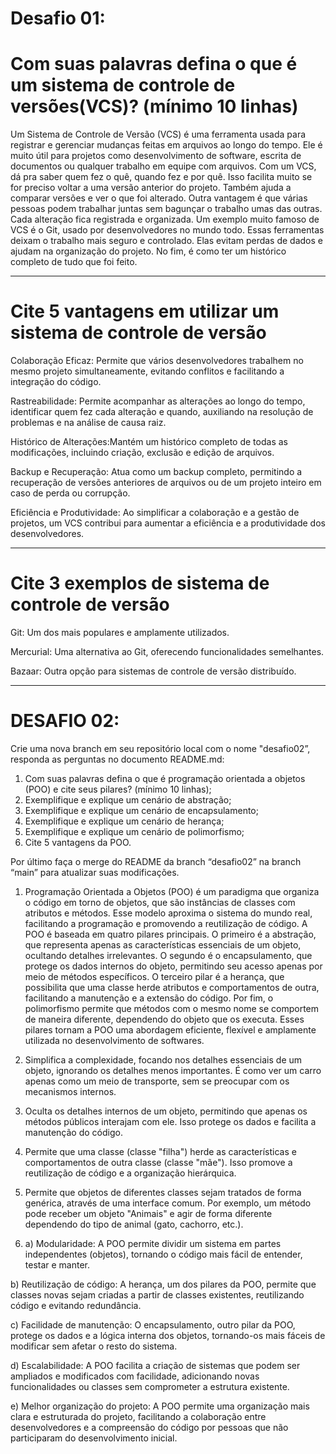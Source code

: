 # Desafio 01:

# Com suas palavras defina o que é um sistema de controle de versões(VCS)? (mínimo 10 linhas)

Um Sistema de Controle de Versão (VCS) é uma ferramenta usada para registrar e gerenciar mudanças feitas em arquivos ao longo do tempo. Ele é muito útil para projetos como desenvolvimento de software, escrita de documentos ou qualquer trabalho em equipe com arquivos. Com um VCS, dá pra saber quem fez o quê, quando fez e por quê. Isso facilita muito se for preciso voltar a uma versão anterior do projeto. Também ajuda a comparar versões e ver o que foi alterado. Outra vantagem é que várias pessoas podem trabalhar juntas sem bagunçar o trabalho umas das outras. Cada alteração fica registrada e organizada. Um exemplo muito famoso de VCS é o Git, usado por desenvolvedores no mundo todo. Essas ferramentas deixam o trabalho mais seguro e controlado. Elas evitam perdas de dados e ajudam na organização do projeto. No fim, é como ter um histórico completo de tudo que foi feito.

______________________________________________________________

# Cite 5 vantagens em utilizar um sistema de controle de versão
Colaboração Eficaz:
Permite que vários desenvolvedores trabalhem no mesmo projeto simultaneamente, evitando conflitos e facilitando a integração do código.

Rastreabilidade:
Permite acompanhar as alterações ao longo do tempo, identificar quem fez cada alteração e quando, auxiliando na resolução de problemas e na análise de causa raiz. 

Histórico de Alterações:Mantém um histórico completo de todas as modificações, incluindo criação, exclusão e edição de arquivos.

Backup e Recuperação:
Atua como um backup completo, permitindo a recuperação de versões anteriores de arquivos ou de um projeto inteiro em caso de perda ou corrupção.

Eficiência e Produtividade:
Ao simplificar a colaboração e a gestão de projetos, um VCS contribui para aumentar a eficiência e a produtividade dos desenvolvedores.

___________________________________________________________________

# Cite 3 exemplos de sistema de controle de versão

Git: Um dos mais populares e amplamente utilizados. 

Mercurial: Uma alternativa ao Git, oferecendo funcionalidades semelhantes. 

Bazaar: Outra opção para sistemas de controle de versão distribuído.

___________________________________________________________________


# DESAFIO 02:

Crie uma nova branch em seu repositório local com o nome "desafio02”, responda as perguntas no documento README.md:
1. Com suas palavras defina o que é programação orientada a objetos
    (POO) e cite seus pilares? (mínimo 10 linhas);
2. Exemplifique e explique um cenário de abstração;
3. Exemplifique e explique um cenário de encapsulamento;
4. Exemplifique e explique um cenário de herança;
5. Exemplifique e explique um cenário de polimorfismo;
6. Cite 5 vantagens da POO.


Por último faça o merge do README da branch “desafio02” na branch
“main” para atualizar suas modificações.


1. Programação Orientada a Objetos (POO) é um paradigma que organiza o código em torno de objetos, que são instâncias de classes com atributos e métodos. Esse modelo aproxima o sistema do mundo real, facilitando a programação e promovendo a reutilização de código. A POO é baseada em quatro pilares principais. O primeiro é a abstração, que representa apenas as características essenciais de um objeto, ocultando detalhes irrelevantes. O segundo é o encapsulamento, que protege os dados internos do objeto, permitindo seu acesso apenas por meio de métodos específicos. O terceiro pilar é a herança, que possibilita que uma classe herde atributos e comportamentos de outra, facilitando a manutenção e a extensão do código. Por fim, o polimorfismo permite que métodos com o mesmo nome se comportem de maneira diferente, dependendo do objeto que os executa. Esses pilares tornam a POO uma abordagem eficiente, flexível e amplamente utilizada no desenvolvimento de softwares.


2. Simplifica a complexidade, focando nos detalhes essenciais de um objeto, ignorando os detalhes menos importantes. É como ver um carro apenas como um meio de transporte, sem se preocupar com os mecanismos internos.

3. Oculta os detalhes internos de um objeto, permitindo que apenas os métodos públicos interajam com ele. Isso protege os dados e facilita a manutenção do código. 

4. Permite que uma classe (classe "filha") herde as características e comportamentos de outra classe (classe "mãe"). Isso promove a reutilização de código e a organização hierárquica. 

5. Permite que objetos de diferentes classes sejam tratados de forma genérica, através de uma interface comum. Por exemplo, um método pode receber um objeto "Animais" e agir de forma diferente dependendo do tipo de animal (gato, cachorro, etc.). 

6. a) Modularidade: A POO permite dividir um sistema em partes independentes (objetos), tornando o código mais fácil de entender, testar e manter. 

b) Reutilização de código: A herança, um dos pilares da POO, permite que classes novas sejam criadas a partir de classes existentes, reutilizando código e evitando redundância. 

c) Facilidade de manutenção: O encapsulamento, outro pilar da POO, protege os dados e a lógica interna dos objetos, tornando-os mais fáceis de modificar sem afetar o resto do sistema. 

d) Escalabilidade: A POO facilita a criação de sistemas que podem ser ampliados e modificados com facilidade, adicionando novas funcionalidades ou classes sem comprometer a estrutura existente. 

e) Melhor organização do projeto: A POO permite uma organização mais clara e estruturada do projeto, facilitando a colaboração entre desenvolvedores e a compreensão do código por pessoas que não participaram do desenvolvimento inicial. 